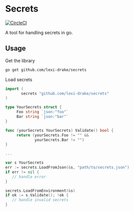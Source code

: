 # Secrets #
[![CircleCI](https://circleci.com/gh/lexi-drake/secrets.svg?style=svg)](https://circleci.com/gh/lexi-drake/secrets)

A tool for handling secrets in go.

## Usage ##

Get the library

```bash
go get github.com/lexi-drake/secrets
```

Load secrets

```go
import (
       secrets "github.com/lexi-drake/secrets"
)

type YourSecrets struct {
     Foo string `json:"foo"`
     Bar string `json:"bar"`
}

func (yourSecrets YourSecrets) Validate() bool {
     return (yourSecrets.Foo != "" &&
     	     yourSecrets.Bar != "")
}

...

var s YourSecrets
err := secrets.LoadFromJson(&s, "path/to/secrets.json")
if err != nil {
   // handle error
}

secrets.LoadFromEnvironment(&s)
if ok := s.Validate(); !ok {
   // handle invalid secrets
}
```